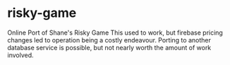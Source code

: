 # risky-game
Online Port of Shane's Risky Game
This used to work, but firebase pricing changes led to operation being a costly endeavour.
Porting to another database service is possible, but not nearly worth the amount of work involved.
